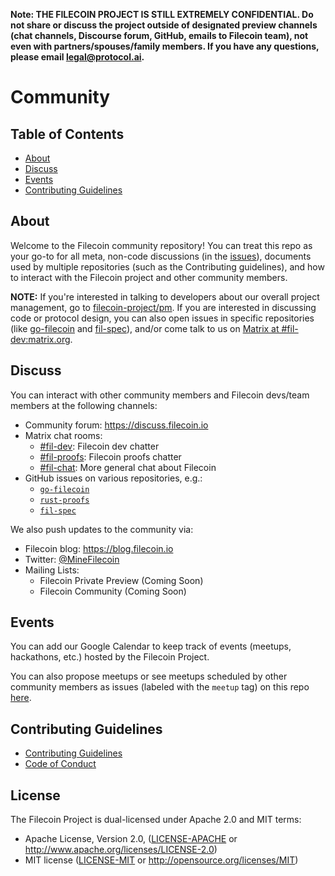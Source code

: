 **Note: THE FILECOIN PROJECT IS STILL EXTREMELY CONFIDENTIAL. Do not share or discuss the project outside of designated preview channels (chat channels, Discourse forum, GitHub, emails to Filecoin team), not even with partners/spouses/family members. If you have any questions, please email [legal@protocol.ai](mailto:legal@protocol.ai).**

# Community

## Table of Contents

- [About](#about)
- [Discuss](#discuss)
- [Events](#events)
- [Contributing Guidelines](#contributing-guidelines)

## About

Welcome to the Filecoin community repository! You can treat this repo as your go-to for all meta, non-code discussions (in the [issues](https://github.com/filecoin-project/community/issues)), documents used by multiple repositories (such as the Contributing guidelines), and how to interact with the Filecoin project and other community members.

**NOTE:** If you're interested in talking to developers about our overall project management, go to [filecoin-project/pm](https://github.com/filecoin-project/pm). If you are interested in discussing code or protocol design, you can also open issues in specific repositories (like [go-filecoin](https://github.com/filecoin-project/go-filecoin) and [fil-spec](https://github.com/filecoin-project/fil-spec)), and/or come talk to us on [Matrix at #fil-dev:matrix.org](https://riot.im/app/#/room/#fil-dev:matrix.org).

## Discuss

You can interact with other community members and Filecoin devs/team members at the following channels:
- Community forum: https://discuss.filecoin.io
- Matrix chat rooms:
	- [#fil-dev](https://riot.im/app/#/room/#fil-dev:matrix.org): Filecoin dev chatter
	- [#fil-proofs](https://riot.im/app/#/room/#fil-proofs:matrix.org): Filecoin proofs chatter
	- [#fil-chat](https://riot.im/app/#/room/#fil-chat:matrix.org): More general chat about Filecoin
- GitHub issues on various repositories, e.g.:
	- [`go-filecoin`](https://github.com/filecoin-project/go-filecoin/issues)
	- [`rust-proofs`](https://github.com/filecoin-project/rust-proofs/issues)
	- [`fil-spec`](https://github.com/filecoin-project/fil-spec/issues)

We also push updates to the community via:
- Filecoin blog: https://blog.filecoin.io
- Twitter: [@MineFilecoin](https://twitter.com/MineFilecoin)
- Mailing Lists:
	- Filecoin Private Preview (Coming Soon)
	- Filecoin Community (Coming Soon)

## Events

You can add our Google Calendar to keep track of events (meetups, hackathons, etc.) hosted by the Filecoin Project.

You can also propose meetups or see meetups scheduled by other community members as issues (labeled with the `meetup` tag) on this repo [here](https://github.com/filecoin-project/community/issues?q=is%3Aopen+is%3Aissue+label%3Ameetup).

## Contributing Guidelines

- [Contributing Guidelines]()
- [Code of Conduct]()

## License

The Filecoin Project is dual-licensed under Apache 2.0 and MIT terms:

- Apache License, Version 2.0, ([LICENSE-APACHE](https://github.com/filecoin-project/community/blob/master/LICENSE-APACHE) or http://www.apache.org/licenses/LICENSE-2.0)
- MIT license ([LICENSE-MIT](https://github.com/filecoin-project/community/master/cleanup/LICENSE-MIT) or http://opensource.org/licenses/MIT)
